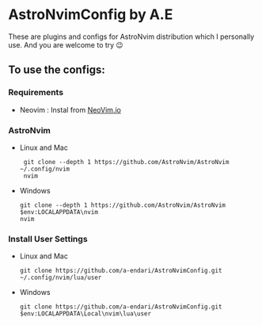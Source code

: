 # AstroNvimConfig by A.E

These are plugins and configs for AstroNvim distribution which I personally use. And you are welcome to try 😉

## To use the configs:

### Requirements

- Neovim : Instal from [NeoVim.io](https://github.com/neovim/neovim/wiki/Installing-Neovim)

### AstroNvim

- Linux and Mac

  ```
   git clone --depth 1 https://github.com/AstroNvim/AstroNvim ~/.config/nvim
   nvim
  ```

- Windows
  ```
  git clone --depth 1 https://github.com/AstroNvim/AstroNvim $env:LOCALAPPDATA\nvim
  nvim
  ```

### Install User Settings

- Linux and Mac

  ```
  git clone https://github.com/a-endari/AstroNvimConfig.git ~/.config/nvim/lua/user
  ```

- Windows
  ```
  git clone https://github.com/a-endari/AstroNvimConfig.git $env:LOCALAPPDATA\Local\nvim\lua\user
  ```
